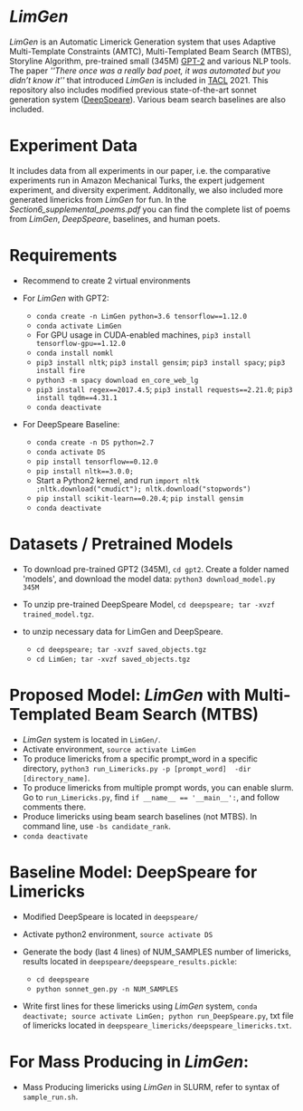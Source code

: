 # *LimGen*
*LimGen* is an Automatic Limerick Generation system that uses Adaptive Multi-Template Constraints (AMTC), Multi-Templated Beam Search (MTBS), Storyline Algorithm, pre-trained small (345M) [GPT-2](https://openai.com/blog/better-language-models/) and various NLP tools. The paper *''There once was a really bad poet, it was automated but you didn’t know it''* that introduced *LimGen* is included in [TACL](https://transacl.org/index.php/tacl) 2021. This repository also includes modified previous state-of-the-art sonnet generation system ([DeepSpeare](https://www.aclweb.org/anthology/P18-1181/)). Various beam search baselines are also included.

# Experiment Data

It includes data from all experiments in our paper, i.e. the comparative experiments run in Amazon Mechanical Turks, the expert judgement experiment, and diversity experiment. Additonally, we also included more generated limericks from *LimGen* for fun. In the *Section6_supplemental_poems.pdf* you can find the complete list of poems from *LimGen*, *DeepSpeare*, baselines, and human poets. 

# Requirements
- Recommend to create 2 virtual environments
- For *LimGen* with GPT2:
	- `conda create -n LimGen python=3.6 tensorflow==1.12.0`
	- `conda activate LimGen`
	- For GPU usage in CUDA-enabled machines, `pip3 install tensorflow-gpu==1.12.0`
	- `conda install nomkl`
	- `pip3 install nltk`; `pip3 install gensim`; `pip3 install spacy`; `pip3 install fire`
	- `python3 -m spacy download en_core_web_lg`
	- `pip3 install regex==2017.4.5`; `pip3 install requests==2.21.0`; `pip3 install tqdm==4.31.1`
	- `conda deactivate`

- For DeepSpeare Baseline:
	- `conda create -n DS python=2.7`
	- `conda activate DS`
	- `pip install tensorflow==0.12.0`
	- `pip install nltk==3.0.0;`
	- Start a Python2 kernel, and run `import nltk ;nltk.download("cmudict"); nltk.download("stopwords")`
	- `pip install scikit-learn==0.20.4`; `pip install gensim`
	- `conda deactivate`

# Datasets / Pretrained Models
- To download pre-trained GPT2 (345M), `cd gpt2`. Create a folder named 'models', and download the model data: `python3 download_model.py 345M`

- To unzip pre-trained DeepSpeare Model, `cd deepspeare; tar -xvzf trained_model.tgz`.

- to unzip necessary data for LimGen and DeepSpeare.
	- `cd deepspeare; tar -xvzf saved_objects.tgz`
	- `cd LimGen; tar -xvzf saved_objects.tgz`

# Proposed Model: *LimGen* with Multi-Templated Beam Search (MTBS)
- *LimGen* system is located in `LimGen/`.
- Activate environment, `source activate LimGen`
- To produce limericks from a specific prompt_word in a specific directory, `python3 run_Limericks.py -p [prompt_word]  -dir [directory_name]`.
- To produce limericks from multiple prompt words, you can enable slurm. Go to `run_Limericks.py`, find `if __name__ == '__main__':`, and follow comments there.
- Produce limericks using beam search baselines (not MTBS). In command line, use `-bs candidate_rank`. 
- `conda deactivate`

# Baseline Model: DeepSpeare for Limericks
- Modified DeepSpeare is located in `deepspeare/`
- Activate python2 environment, `source activate DS`
- Generate the body (last 4 lines) of NUM_SAMPLES number of limericks, results located in `deepspeare/deepspeare_results.pickle`:
	- `cd deepspeare`
	- `python sonnet_gen.py -n NUM_SAMPLES`

- Write first lines for these limericks using *LimGen* system, `conda deactivate; source activate LimGen; python run_DeepSpeare.py`, txt file of limericks located in `deepspeare_limericks/deepspeare_limericks.txt`.

# For Mass Producing in *LimGen*:
- Mass Producing limericks using *LimGen* in SLURM, refer to syntax of `sample_run.sh`.

